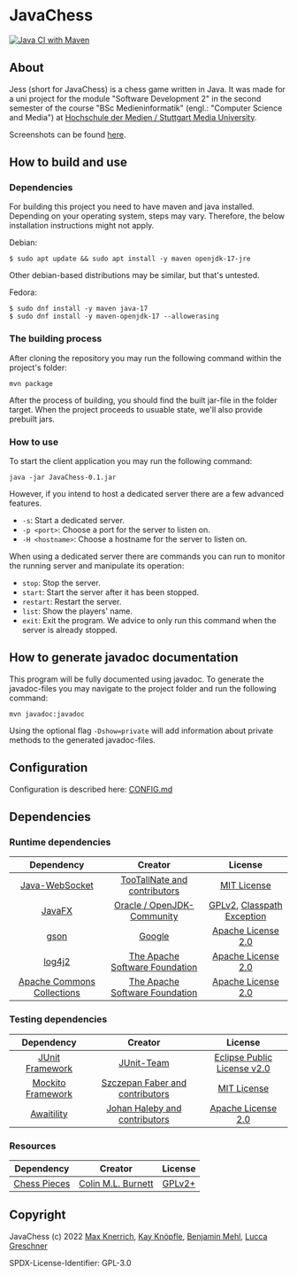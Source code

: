 # JavaChess

[![Java CI with Maven](https://github.com/maxknerrich/JavaChess/actions/workflows/maven.yml/badge.svg)](https://github.com/maxknerrich/JavaChess/actions/workflows/maven.yml)

## About

Jess (short for JavaChess) is a chess game written in Java. It was made for a uni project for the module "Software Development 2" in the second semester of the course "BSc Medieninformatik" (engl.: "Computer Science and Media") at [Hochschule der Medien / Stuttgart Media University](https://www.hdm-stuttgart.de).

Screenshots can be found [here](Screenshots.md).

## How to build and use

### Dependencies

For building this project you need to have maven and java installed. Depending on your operating system, steps may vary. Therefore, the below installation instructions might not apply.

Debian:

`$ sudo apt update && sudo apt install -y maven openjdk-17-jre`

Other debian-based distributions may be similar, but that's untested.

Fedora:

```
$ sudo dnf install -y maven java-17
$ sudo dnf install -y maven-openjdk-17 --allowerasing
```

### The building process

After cloning the repository you may run the following command within the project's folder:

`mvn package`

After the process of building, you should find the built jar-file in the folder target.
When the project proceeds to usuable state, we'll also provide prebuilt jars.

### How to use

To start the client application you may run the following command:

`java -jar JavaChess-0.1.jar`

However, if you intend to host a dedicated server there are a few advanced features.

- `-s`: Start a dedicated server.
- `-p <port>`: Choose a port for the server to listen on.
- `-H <hostname>`: Choose a hostname for the server to listen on.

When using a dedicated server there are commands you can run to monitor the running server and manipulate its operation:

- `stop`: Stop the server.
- `start`: Start the server after it has been stopped.
- `restart`: Restart the server.
- `list`: Show the players' name.
- `exit`: Exit the program. We advice to only run this command when the server is already stopped.

## How to generate javadoc documentation

This program will be fully documented using javadoc. To generate the javadoc-files you may navigate to the project
folder and run the following command:

`mvn javadoc:javadoc`

Using the optional flag `-Dshow=private` will add information about private methods to the generated javadoc-files.

## Configuration

Configuration is described here: [CONFIG.md](https://github.com/maxknerrich/JavaChess/blob/main/CONFIG.md)

## Dependencies

### Runtime dependencies

|Dependency|Creator|License|
|:--:|:--:|:--:|
|[Java-WebSocket](https://github.com/TooTallNate/java-websocket)|[TooTallNate and contributors](https://github.com/TooTallNate)|[MIT License](https://github.com/TooTallNate/Java-WebSocket/blob/master/LICENSE)|
|[JavaFX](https://openjfx.io/)|[Oracle / OpenJDK-Community](https://github.com/openjdk)|[GPLv2](https://github.com/openjdk/jfx/blob/master/LICENSE), [Classpath Exception](https://github.com/openjdk/jfx/blob/master/ADDITIONAL_LICENSE_INFO)|
|[gson](https://github.com/google/gson)|[Google](https://opensource.google)|[Apache License 2.0](https://github.com/google/gson/blob/master/LICENSE)|
|[log4j2](https://github.com/apache/logging-log4j2)|[The Apache Software Foundation](https://www.apache.org/)|[Apache License 2.0](https://github.com/apache/logging-log4j2/blob/release-2.x/LICENSE.txt)|
|[Apache Commons Collections](https://github.com/apache/commons-collections)|[The Apache Software Foundation](https://www.apache.org/)|[Apache License 2.0](https://github.com/apache/commons-collections/blob/master/LICENSE.txt)|

### Testing dependencies

|Dependency|Creator|License|
|:--:|:--:|:--:|
|[JUnit Framework](https://github.com/junit-team/junit5/)|[JUnit-Team](https://junit.org/junit5/)|[Eclipse Public License v2.0](https://github.com/junit-team/junit5/blob/main/LICENSE.md)|
|[Mockito Framework](https://github.com/mockito/mockito)|[Szczepan Faber and contributors](https://site.mockito.org/)|[MIT License](https://github.com/mockito/mockito/blob/main/LICENSE)
|[Awaitility](https://github.com/awaitility/awaitility)|[Johan Haleby and contributors](http://www.awaitility.org/)|[Apache License 2.0](https://github.com/awaitility/awaitility/blob/master/LICENSE)|

### Resources

|Dependency|Creator|License|
|:--:|:--:|:--:|
|[Chess Pieces](https://commons.wikimedia.org/wiki/Category:SVG_chess_pieces)|[Colin M.L. Burnett](https://commons.wikimedia.org/wiki/User:Cburnett)|[GPLv2+](https://www.gnu.org/licenses/gpl-2.0.txt)|

## Copyright

JavaChess (c) 2022 [Max Knerrich](https://github.com/maxknerrich), [Kay Knöpfle](https://github.com/joystick01), 
[Benjamin Mehl](https://github.com/BenniBM), [Lucca Greschner](https://github.com/Uggah)

SPDX-License-Identifier: GPL-3.0
